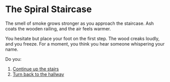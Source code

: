 # The Spiral Staircase  

The smell of smoke grows stronger as you approach the staircase. Ash coats the wooden railing, and the air feels warmer.  

You hesitate but place your foot on the first step. The wood creaks loudly, and you freeze. For a moment, you think you hear someone whispering your name.  

Do you:  
1. [Continue up the stairs](upstairs.md)  
2. [Turn back to the hallway](hallway.md)
